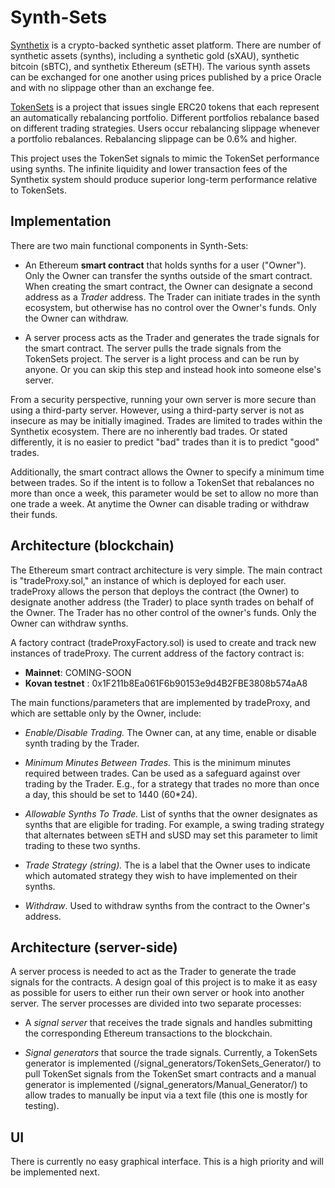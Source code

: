 # Synth-Sets

[Synthetix](https://www.synthetix.io/) is a crypto-backed synthetic asset platform. There are number of synthetic assets (synths), including a synthetic gold (sXAU), synthetic bitcoin (sBTC), and synthetix Ethereum (sETH). The various synth assets can be exchanged for one another using prices published by a price Oracle and with no slippage other than an exchange fee.

[TokenSets](https://www.tokensets.com/) is a project that issues single ERC20 tokens that each represent an automatically rebalancing portfolio. Different portfolios rebalance based on different trading strategies. Users occur rebalancing slippage whenever a portfolio rebalances. Rebalancing slippage can be 0.6% and higher.   

This project uses the TokenSet signals to mimic the TokenSet performance using synths. The infinite liquidity and lower transaction fees of the Synthetix system should produce superior long-term performance relative to TokenSets.

## Implementation

There are two main functional components in Synth-Sets:

+ An Ethereum **smart contract** that holds synths for a user ("Owner"). Only the Owner can transfer the synths outside of the smart contract. When creating the smart contract, the Owner can designate a second address as a *Trader* address. The Trader can initiate trades in the synth ecosystem, but otherwise has no control over the Owner's funds. Only the Owner can withdraw.

+ A server process acts as the Trader and generates the trade signals for the smart contract. The server pulls the trade signals from the TokenSets project. The server is a light process and can be run by anyone. Or you can skip this step and instead hook into someone else's server.    

From a security perspective, running your own server is more secure than using a third-party server. However, using a third-party server is not as insecure as may be initially imagined. Trades are limited to trades within the Synthetix ecosystem. There are no inherently bad trades. Or stated differently, it is no easier to predict "bad" trades than it is to predict "good" trades.

Additionally, the smart contract allows the Owner to specify a minimum time between trades. So if the intent is to follow a TokenSet that rebalances no more than once a week, this parameter would be set to allow no more than one trade a week. At anytime the Owner can disable trading or withdraw their funds.  

## Architecture (blockchain)

The Ethereum smart contract architecture is very simple. The main contract is "tradeProxy.sol," an instance of which is deployed for each user. tradeProxy allows the person that deploys the contract (the Owner) to designate another address (the Trader) to place synth trades on behalf of the Owner. The Trader has no other control of the owner's funds. Only the Owner can withdraw synths.   

A factory contract (tradeProxyFactory.sol) is used to create and track new instances of tradeProxy. The current address of the factory contract is:
* **Mainnet**: COMING-SOON
* **Kovan testnet** : 0x1F211b8Ea061F6b90153e9d4B2FBE3808b574aA8

The main functions/parameters that are implemented by tradeProxy, and which are settable only by the Owner, include:
* *Enable/Disable Trading.* The Owner can, at any time, enable or disable synth trading by the Trader.

* *Minimum Minutes Between Trades.* This is the minimum minutes required between trades. Can be used as a safeguard against over trading by the Trader. E.g., for a strategy that trades no more than once a day, this should be set to 1440 (60*24).

* *Allowable Synths To Trade.* List of synths that the owner designates as synths that are eligible for trading. For example, a swing trading strategy that alternates between sETH and sUSD may set this parameter to limit trading to these two synths.

* *Trade Strategy (string).* The is a label that the Owner uses to indicate which automated strategy they wish to have implemented on their synths.

* *Withdraw*.  Used to withdraw synths from the contract to the Owner's address.

## Architecture (server-side)

A server process is needed to act as the Trader to generate the trade signals for the contracts. A design goal of this project is to make it as easy as possible for users to either run their own server or hook into another server. The server processes are divided into two separate processes:
* A *signal server* that receives the trade signals and handles submitting the corresponding Ethereum transactions to the blockchain.

* *Signal generators* that source the trade signals. Currently, a TokenSets generator is implemented (/signal_generators/TokenSets_Generator/) to pull TokenSet signals from the TokenSet smart contracts and a manual generator is implemented (/signal_generators/Manual_Generator/) to allow trades to manually be input via a text file (this one is mostly for testing).


## UI

There is currently no easy graphical interface. This is a high priority and will be implemented next.
